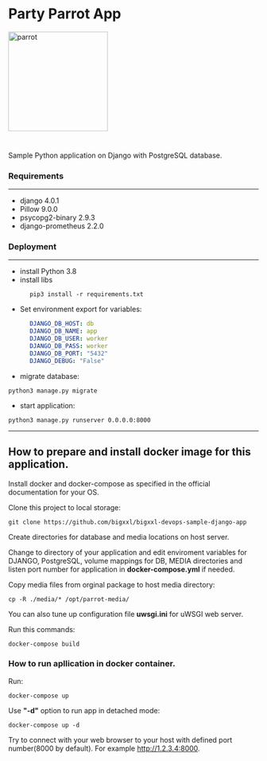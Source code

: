 <h1>Party Parrot App</h1>

<img src='media/images/party-parrot.gif' alt='parrot' height="200" width="200">
<br>
<br>
<h3></h3>

Sample Python application on Django with PostgreSQL database.

<h3>Requirements</h3>

____


- django 4.0.1
- Pillow 9.0.0
- psycopg2-binary 2.9.3
- django-prometheus 2.2.0

<h3>Deployment</h3>

____



- install Python 3.8
- install libs 
```shell
      pip3 install -r requirements.txt
```

* Set environment export for variables:
```yaml
      DJANGO_DB_HOST: db
      DJANGO_DB_NAME: app
      DJANGO_DB_USER: worker
      DJANGO_DB_PASS: worker
      DJANGO_DB_PORT: "5432"
      DJANGO_DEBUG: "False"
```


* migrate database:
```shell
python3 manage.py migrate
```

* start application:
```shell
python3 manage.py runserver 0.0.0.0:8000
```

____

<h2>How to prepare and install docker image for this application.</h2>


Install docker and docker-compose as specified in the official documentation for your OS.

Clone this project to local storage:

```shell
git clone https://github.com/bigxxl/bigxxl-devops-sample-django-app
```

Create directories for database and media locations on host server.

Change to directory of your application and edit enviroment variables for DJANGO, PostgreSQL, volume mappings for DB, MEDIA directories and listen port number for application in <b>docker-compose.yml</b> if needed.

Copy media files from orginal package to host media directory:

```shell
cp -R ./media/* /opt/parrot-media/
```

You can also tune up configuration file <b>uwsgi.ini</b> for uWSGI web server.

Run this commands:

```shell
docker-compose build
```

<h3>How to run apllication in docker container.</h3>
Run:

```shell
docker-compose up
```

Use <b>"-d"</b> option to run app in detached mode:

```shell
docker-compose up -d
```

Try to connect with your web browser to your host with defined port number(8000 by default). 
For example http://1.2.3.4:8000.
